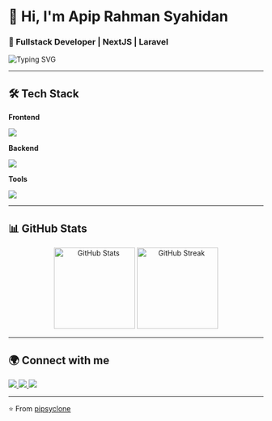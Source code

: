# 👋 Hi, I'm Apip Rahman Syahidan  

### 🚀 Fullstack Developer | NextJS | Laravel 

![Typing SVG](https://readme-typing-svg.herokuapp.com?font=Fira+Code&weight=500&size=22&pause=1000&color=00BFFF&center=false&vCenter=true&width=600&lines=Passionate+about+Web+Development;Loves+to+build+Scalable+Applications;Always+learning+new+techs)

---

## 🛠️ Tech Stack

**Frontend**
<p>
  <img src="https://skillicons.dev/icons?i=html,css,js,ts,react,nextjs,tailwind,bootstrap" />
</p>

**Backend**
<p>
  <img src="https://skillicons.dev/icons?i=php,laravel,nodejs,mysql,postgres" />
</p>

**Tools**
<p>
  <img src="https://skillicons.dev/icons?i=git,github,vscode,postman" />
</p>

---

## 📊 GitHub Stats  

<p align="center">
  <img src="https://github-readme-stats.vercel.app/api?username=pipsyclone&show_icons=true&theme=tokyonight" alt="GitHub Stats" height="160"/>
  <img src="https://github-readme-streak-stats.herokuapp.com/?user=pipsyclone&theme=tokyonight" alt="GitHub Streak" height="160"/>
</p>

---

## 🌍 Connect with me  
<p align="left">
  <a href="https://linkedin.com/in/apip-rahman-syahidan-141b25288" target="_blank">
    <img src="https://img.shields.io/badge/LinkedIn-%230077B5.svg?&style=for-the-badge&logo=linkedin&logoColor=white" />
  </a>
  <a href="mailto:apiprs24@email.com">
    <img src="https://img.shields.io/badge/Gmail-D14836.svg?&style=for-the-badge&logo=gmail&logoColor=white" />
  </a>
  <a href="https://portofoliomee.vercel.app" target="_blank">
    <img src="https://img.shields.io/badge/Portfolio-%2312100E.svg?&style=for-the-badge&logo=firefox&logoColor=white" />
  </a>
</p>

---

⭐️ From [pipsyclone](https://github.com/pipsyclone)
